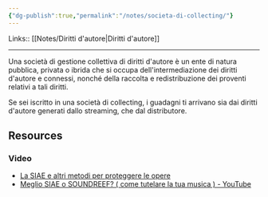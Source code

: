 ```yaml
---
{"dg-publish":true,"permalink":"/notes/societa-di-collecting/"}
---
```


Links:: [[Notes/Diritti d'autore\|Diritti d'autore]]

---
Una società di gestione collettiva di diritti d'autore è un ente di natura pubblica, privata o ibrida che si occupa dell'intermediazione dei diritti d'autore e connessi, nonché della raccolta e redistribuzione dei proventi relativi a tali diritti.

Se sei iscritto in una società di collecting, i guadagni ti arrivano sia dai diritti d'autore generati dallo streaming, che dal distributore.


## Resources

### Video

- [La SIAE e altri metodi per proteggere le opere](https://www.youtube.com/watch?v=Z_j5-nQVX-4)
- [Meglio SIAE o SOUNDREEF? ( come tutelare la tua musica ) - YouTube](https://www.youtube.com/watch?v=XcC7Euh-0nE)

